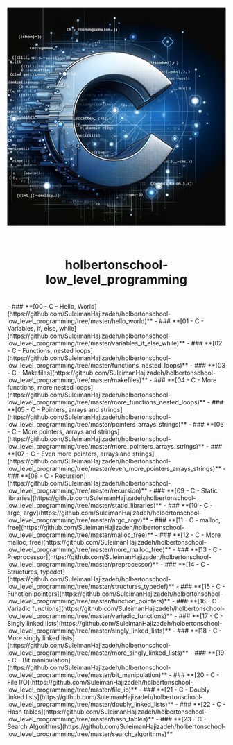 <div align="center">
<br>

![Low_level_programming.png](README-image/low_level_programming.png)

</div>

<br>

<h1 align="center">holbertonschool-low_level_programming</h1>

<br>
- ### **[00 - C - Hello, World](https://github.com/SuleimanHajizadeh/holbertonschool-low_level_programming/tree/master/hello_world)**
- ### **[01 - C - Variables, if, else, while](https://github.com/SuleimanHajizadeh/holbertonschool-low_level_programming/tree/master/variables_if_else_while)**
- ### **[02 - C - Functions, nested loops](https://github.com/SuleimanHajizadeh/holbertonschool-low_level_programming/tree/master/functions_nested_loops)**
- ### **[03 - C - Makefiles](https://github.com/SuleimanHajizadeh/holbertonschool-low_level_programming/tree/master/makefiles)**
- ### **[04 - C - More functions, more nested loops](https://github.com/SuleimanHajizadeh/holbertonschool-low_level_programming/tree/master/more_functions_nested_loops)**
- ### **[05 - C - Pointers, arrays and strings](https://github.com/SuleimanHajizadeh/holbertonschool-low_level_programming/tree/master/pointers_arrays_strings)**
- ### **[06 - C - More pointers, arrays and strings](https://github.com/SuleimanHajizadeh/holbertonschool-low_level_programming/tree/master/more_pointers_arrays_strings)**
- ### **[07 - C - Even more pointers, arrays and strings](https://github.com/SuleimanHajizadeh/holbertonschool-low_level_programming/tree/master/even_more_pointers_arrays_strings)**
- ### **[08 - C - Recursion](https://github.com/SuleimanHajizadeh/holbertonschool-low_level_programming/tree/master/recursion)**
- ### **[09 - C - Static libraries](https://github.com/SuleimanHajizadeh/holbertonschool-low_level_programming/tree/master/static_libraries)**
- ### **[10 - C - argc, argv](https://github.com/SuleimanHajizadeh/holbertonschool-low_level_programming/tree/master/argc_argv)**
- ### **[11 - C - malloc, free](https://github.com/SuleimanHajizadeh/holbertonschool-low_level_programming/tree/master/malloc_free)**
- ### **[12 - C - More malloc, free](https://github.com/SuleimanHajizadeh/holbertonschool-low_level_programming/tree/master/more_malloc_free)**
- ### **[13 - C - Preprocessor](https://github.com/SuleimanHajizadeh/holbertonschool-low_level_programming/tree/master/preprocessor)**
- ### **[14 - C - Structures, typedef](https://github.com/SuleimanHajizadeh/holbertonschool-low_level_programming/tree/master/structures_typedef)**
- ### **[15 - C - Function pointers](https://github.com/SuleimanHajizadeh/holbertonschool-low_level_programming/tree/master/function_pointers)**
- ### **[16 - C - Variadic functions](https://github.com/SuleimanHajizadeh/holbertonschool-low_level_programming/tree/master/variadic_functions)**
- ### **[17 - C - Singly linked lists](https://github.com/SuleimanHajizadeh/holbertonschool-low_level_programming/tree/master/singly_linked_lists)**
- ### **[18 - C - More singly linked lists](https://github.com/SuleimanHajizadeh/holbertonschool-low_level_programming/tree/master/more_singly_linked_lists)**
- ### **[19 - C - Bit manipulation](https://github.com/SuleimanHajizadeh/holbertonschool-low_level_programming/tree/master/bit_manipulation)**
- ### **[20 - C - File I/O](https://github.com/SuleimanHajizadeh/holbertonschool-low_level_programming/tree/master/file_io)**
- ### **[21 - C - Doubly linked lists](https://github.com/SuleimanHajizadeh/holbertonschool-low_level_programming/tree/master/doubly_linked_lists)**
- ### **[22 - C - Hash tables](https://github.com/SuleimanHajizadeh/holbertonschool-low_level_programming/tree/master/hash_tables)**
- ### **[23 - C - Search Algorithms](https://github.com/SuleimanHajizadeh/holbertonschool-low_level_programming/tree/master/search_algorithms)**
